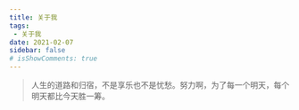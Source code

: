 ```yaml
---
title: 关于我
tags:
 - 关于我
date: 2021-02-07
sidebar: false
# isShowComments: true
---
```

> 人生的道路和归宿，不是享乐也不是忧愁。努力啊，为了每一个明天，每个明天都比今天胜一筹。